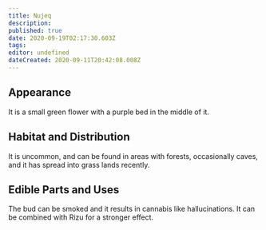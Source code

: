 ```yaml
---
title: Nujeq
description: 
published: true
date: 2020-09-19T02:17:30.603Z
tags: 
editor: undefined
dateCreated: 2020-09-11T20:42:08.008Z
---
```


Appearance
----------

It is a small green flower with a purple bed in the middle of it.

Habitat and Distribution
------------------------

It is uncommon, and can be found in areas with forests, occasionally caves, and it has spread into grass lands recently.

Edible Parts and Uses
---------------------

The bud can be smoked and it results in cannabis like hallucinations. It can be combined with Rizu for a stronger effect.